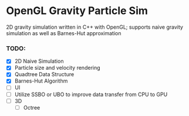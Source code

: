# OpenGL Gravity Particle Sim

2D gravity simulation written in C++ with OpenGL; supports naive gravity simulation as well as Barnes-Hut approximation

### TODO:
- [x] 2D Naive Simulation
- [x] Particle size and velocity rendering
- [x] Quadtree Data Structure
- [x] Barnes-Hut Algorithm
- [ ] UI
- [ ] Utilize SSBO or UBO to improve data transfer from CPU to GPU
- [ ] 3D
  - [ ] Octree
